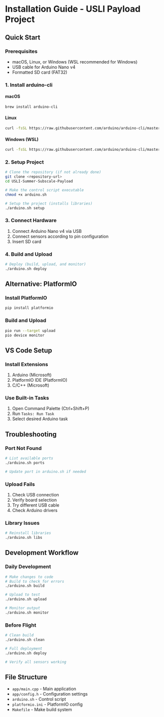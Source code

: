 # Installation Guide - USLI Payload Project

## Quick Start

### Prerequisites
- macOS, Linux, or Windows (WSL recommended for Windows)
- USB cable for Arduino Nano v4
- Formatted SD card (FAT32)

### 1. Install arduino-cli

#### macOS
```bash
brew install arduino-cli
```

#### Linux
```bash
curl -fsSL https://raw.githubusercontent.com/arduino/arduino-cli/master/install.sh | sh
```

#### Windows (WSL)
```bash
curl -fsSL https://raw.githubusercontent.com/arduino/arduino-cli/master/install.sh | sh
```

### 2. Setup Project
```bash
# Clone the repository (if not already done)
git clone <repository-url>
cd USLI-Summer-Subscale-Payload

# Make the control script executable
chmod +x arduino.sh

# Setup the project (installs libraries)
./arduino.sh setup
```

### 3. Connect Hardware
1. Connect Arduino Nano v4 via USB
2. Connect sensors according to pin configuration
3. Insert SD card

### 4. Build and Upload
```bash
# Deploy (build, upload, and monitor)
./arduino.sh deploy
```

## Alternative: PlatformIO

### Install PlatformIO
```bash
pip install platformio
```

### Build and Upload
```bash
pio run --target upload
pio device monitor
```

## VS Code Setup

### Install Extensions
1. Arduino (Microsoft)
2. PlatformIO IDE (PlatformIO)
3. C/C++ (Microsoft)

### Use Built-in Tasks
1. Open Command Palette (Ctrl+Shift+P)
2. Run `Tasks: Run Task`
3. Select desired Arduino task

## Troubleshooting

### Port Not Found
```bash
# List available ports
./arduino.sh ports

# Update port in arduino.sh if needed
```

### Upload Fails
1. Check USB connection
2. Verify board selection
3. Try different USB cable
4. Check Arduino drivers

### Library Issues
```bash
# Reinstall libraries
./arduino.sh libs
```

## Development Workflow

### Daily Development
```bash
# Make changes to code
# Build to check for errors
./arduino.sh build

# Upload to test
./arduino.sh upload

# Monitor output
./arduino.sh monitor
```

### Before Flight
```bash
# Clean build
./arduino.sh clean

# Full deployment
./arduino.sh deploy

# Verify all sensors working
```

## File Structure
- `app/main.cpp` - Main application
- `app/config.h` - Configuration settings
- `arduino.sh` - Control script
- `platformio.ini` - PlatformIO config
- `Makefile` - Make build system
